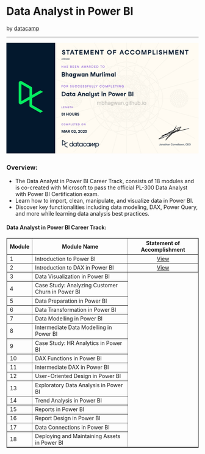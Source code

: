 <h1>Data Analyst in Power BI</h1>
by <a href="https://www.datacamp.com/tracks/data-analyst-in-power-bi">datacamp</a>
<hr>

<!-- ![Certificate of Completion]() -->

![Certificate of Achievement](/images/data_analyst_in_power_bi.jpg)
 
<h3>Overview:</h3>
<ul>
 <li>The Data Analyst in Power BI Career Track, consists of 18 modules and is co-created with Microsoft
  to pass the official PL-300 Data Analyst with Power BI Certification exam.</li>
 <li>Learn how to import, clean, manipulate, and visualize data in Power BI.</li>
 <li>Discover key functionalities including data modeling, DAX, Power Query, and more while learning 
  data analysis best practices.</li>
</ul>

<h4>Data Analyst in Power BI Career Track:</h4>

<table border="1">
 <tr>
  <th>Module</th>
  <th>Module Name</th>
  <th>Statement of Accomplishment</th>
 </tr>
 <tr>
  <td>1</td>
  <td>Introduction to Power BI</td>
  <td align="center"><a href=https://www.datacamp.com/completed/statement-of-accomplishment/course/186c9f46486560aec518ca0e7c4c83624d07380e target="_blank">View</a></td>
 </tr>
 <tr>
  <td>2</td>
  <td>Introduction to DAX in Power BI</td>
  <td align="center"><a href=https://www.datacamp.com/completed/statement-of-accomplishment/course/c1ca17c8ce39bb11ac2fdced83ea54840ade85af target="_blank">View</a></td>
 </tr>
 <tr>
  <td>3</td>
  <td>Data Visualization in Power BI</td>
 </tr>
 <tr>
  <td>4</td>
  <td>Case Study: Analyzing Customer Churn in Power BI</td>
 </tr>
 <tr>
  <td>5</td>
  <td>Data Preparation in Power BI</td>
 </tr>
 <tr>
  <td>6</td>
  <td>Data Transformation in Power BI</td>
 </tr>
 <tr>
  <td>7</td>
  <td>Data Modelling in Power BI</td>
 </tr>
 <tr>
  <td>8</td>
  <td>Intermediate Data Modelling in Power BI</td>
 </tr>
 <tr>
  <td>9</td>
  <td>Case Study: HR Analytics in Power BI</td>
 </tr>
 <tr>
  <td>10</td>
  <td>DAX Functions in Power BI</td>
 </tr>
 <tr>
  <td>11</td>
  <td>Intermediate DAX in Power BI</td>
 </tr>
 <tr>
  <td>12</td>
  <td>User-Oriented Design in Power BI</td>
 </tr>
 <tr>
  <td>13</td>
  <td>Exploratory Data Analysis in Power BI</td>
 </tr>
 <tr>
  <td>14</td>
  <td>Trend Analysis in Power BI</td>
 </tr>
 <tr>
  <td>15</td>
  <td>Reports in Power BI</td>
 </tr>
 <tr>
  <td>16</td>
  <td>Report Design in Power BI</td>
 </tr>
 <tr>
  <td>17</td>
  <td>Data Connections in Power BI</td>
 </tr>
 <tr>
  <td>18</td>
  <td>Deploying and Maintaining Assets in Power BI</td>
 </tr>
</table>

